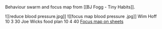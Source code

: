 Behaviour swarm and focus map from [[BJ Fogg - Tiny Habits]]. 

![[reduce blood pressure.jpg]]
![[focus map blood pressure .jpg]]
Wim Hoff              10      3     30
Joe Wicks food plan 10 4 40
[Focus map on sheets](https://docs.google.com/spreadsheets/d/1Rd09a3GoIQXs7rkvgZH19Kaw9XGVOWoY/edit?usp=drivesdk&ouid=107291284282764694032&rtpof=true&sd=true )
